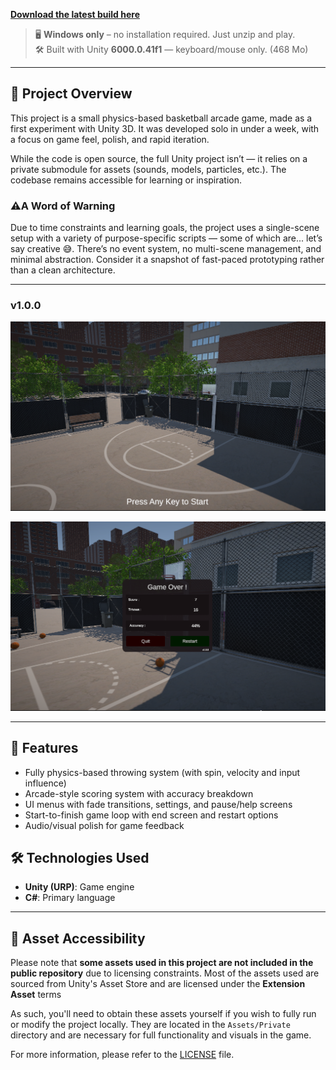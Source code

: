 [**Download the latest build here**](https://github.com/cfrBernard/EX-BS-3D/releases)

> 🖥️ **Windows only** – no installation required. Just unzip and play.  
> 🛠️ Built with Unity **6000.0.41f1** — keyboard/mouse only.  (468 Mo)

---

## 🏀 Project Overview
This project is a small physics-based basketball arcade game, made as a first experiment with Unity 3D. It was developed solo in under a week, with a focus on game feel, polish, and rapid iteration.

While the code is open source, the full Unity project isn’t — it relies on a private submodule for assets (sounds, models, particles, etc.). The codebase remains accessible for learning or inspiration.

### ⚠️A Word of Warning
Due to time constraints and learning goals, the project uses a single-scene setup with a variety of purpose-specific scripts — some of which are... let’s say creative 😅. There’s no event system, no multi-scene management, and minimal abstraction. Consider it a snapshot of fast-paced prototyping rather than a clean architecture.

---

### v1.0.0

<p align="center">
  <img src="Demo/Unity_mkhZosjvBj.png" alt="v1.0.0" />
</p>

<p align="center">
  <img src="Demo/Unity_gUPxNjiVh2.png" alt="v1.0.0" />
</p>

---

## 📸 Features

- Fully physics-based throwing system (with spin, velocity and input influence)
- Arcade-style scoring system with accuracy breakdown
- UI menus with fade transitions, settings, and pause/help screens
- Start-to-finish game loop with end screen and restart options
- Audio/visual polish for game feedback

## 🛠️ Technologies Used

- **Unity (URP)**: Game engine
- **C#**: Primary language

---

## 📁 Asset Accessibility

Please note that **some assets used in this project are not included in the public repository** due to licensing constraints. Most of the assets used are sourced from Unity's Asset Store and are licensed under the **Extension Asset** terms

As such, you'll need to obtain these assets yourself if you wish to fully run or modify the project locally. They are located in the `Assets/Private` directory and are necessary for full functionality and visuals in the game.

For more information, please refer to the [LICENSE](./LICENSE.md) file.
